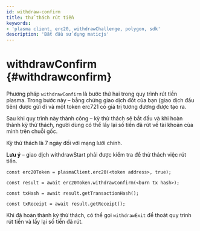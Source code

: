 ```yaml
---
id: withdraw-confirm
title: thử thách rút tiền
keywords:
- 'plasma client, erc20, withdrawChallenge, polygon, sdk'
description: 'Bắt đầu sử dụng maticjs'
---
```


# withdrawConfirm {#withdrawconfirm}

Phương pháp `withdrawConfirm` là bước thứ hai trong quy trình rút tiền plasma. Trong bước này – bằng chứng giao dịch đốt của bạn (giao dịch đầu tiên) được gửi đi và một token erc721 có giá trị tương đương được tạo ra.

Sau khi quy trình này thành công – kỳ thử thách sẽ bắt đầu và khi hoàn thành kỳ thử thách, người dùng có thể lấy lại số tiền đã rút về tài khoản của mình trên chuỗi gốc.

Kỳ thử thách là 7 ngày đối với mạng lưới chính.

**Lưu ý** – giao dịch withdrawStart phải được kiểm tra để thử thách việc rút tiền.

```
const erc20Token = plasmaClient.erc20(<token address>, true);

const result = await erc20Token.withdrawConfirm(<burn tx hash>);

const txHash = await result.getTransactionHash();

const txReceipt = await result.getReceipt();

```

Khi đã hoàn thành kỳ thử thách, có thể gọi `withdrawExit` để thoát quy trình rút tiền và lấy lại số tiền đã rút.
